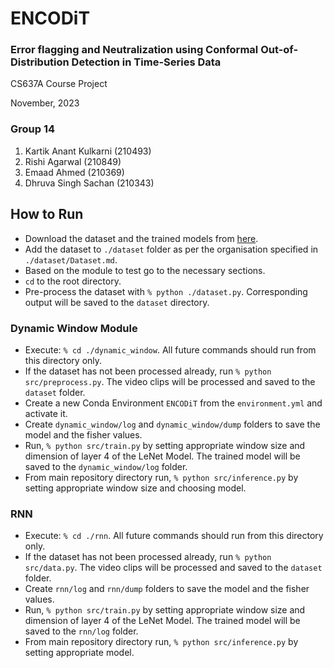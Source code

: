 # ENCODiT

### Error flagging and Neutralization using Conformal Out-of-Distribution Detection in Time-Series Data

CS637A Course Project

November, 2023

### Group 14

1. Kartik Anant Kulkarni (210493)
2. Rishi Agarwal (210849)
3. Emaad Ahmed (210369)
4. Dhruva Singh Sachan (210343)

## How to Run

- Download the dataset and the trained models from [here](https://drive.google.com/drive/folders/1mj8WINIF7dTkHatJwG2PzLraqQUtwdPy?usp=share_link).
- Add the dataset to `./dataset` folder as per the organisation specified in `./dataset/Dataset.md`.
- Based on the module to test go to the necessary sections.
- `cd` to the root directory.
- Pre-process the dataset with `% python ./dataset.py`. Corresponding output will be saved to the `dataset` directory.

### Dynamic Window Module

- Execute: `% cd ./dynamic_window`. All future commands should run from this directory only.
- If the dataset has not been processed already, run `% python src/preprocess.py`. The video clips will be processed and saved to the `dataset` folder.
- Create a new Conda Environment `ENCODiT` from the `environment.yml` and activate it.
- Create `dynamic_window/log` and `dynamic_window/dump` folders to save the model and the fisher values.
- Run, `% python src/train.py` by setting appropriate window size and dimension of layer 4 of the LeNet Model. The trained model will be saved to the `dynamic_window/log` folder.
- From main repository directory run, `% python src/inference.py` by setting appropriate window size and choosing model.

### RNN

- Execute: `% cd ./rnn`. All future commands should run from this directory only.
- If the dataset has not been processed already, run `% python src/data.py`. The video clips will be processed and saved to the `dataset` folder.
- Create `rnn/log` and `rnn/dump` folders to save the model and the fisher values.
- Run, `% python src/train.py` by setting appropriate window size and dimension of layer 4 of the LeNet Model. The trained model will be saved to the `rnn/log` folder.
- From main repository directory run, `% python src/inference.py` by setting appropriate model.
